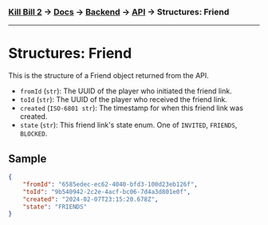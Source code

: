 ### [Kill Bill 2](../../../../README.md) → [Docs](../../../README.md) → [Backend](../../README.md) → [API](../README.md) → Structures: Friend
---

# Structures: Friend
This is the structure of a Friend object returned from the API.

* `fromId` (`str`): The UUID of the player who initiated the friend link.
* `toId` (`str`): The UUID of the player who received the friend link.
* `created` (`ISO-6801 str`): The timestamp for when this friend link was created.
* `state` (`str`): This friend link's state enum. One of `INVITED`, `FRIENDS`, `BLOCKED`.

## Sample
```json
{
    "fromId": "6585edec-ec62-4040-bfd3-100d23eb126f",
    "toId": "9b540942-2c2e-4acf-bc06-7d4a3d801e0f",
    "created": "2024-02-07T23:15:20.678Z",
    "state": "FRIENDS"
}
````